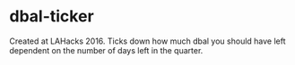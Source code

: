 # dbal-ticker
Created at LAHacks 2016. Ticks down how much dbal you should have left dependent on the number of days left in the quarter.
